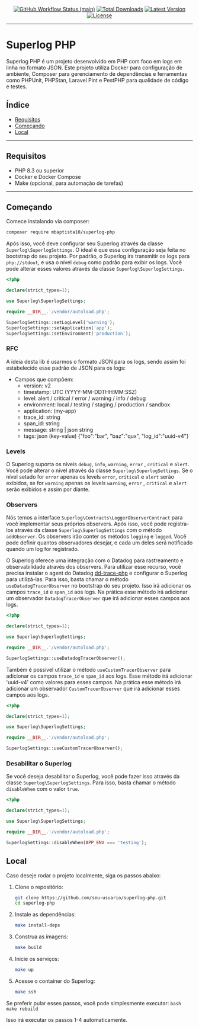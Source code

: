 <p align="center">
    <a href="https://github.com/mbaptista10/superlog-php/actions"><img alt="GitHub Workflow Status (main)" src="https://github.com/mbaptista10/superlog-php/actions/workflows/tests.yml/badge.svg"></a>
    <a href="https://packagist.org/packages/mbaptista/superlog-php"><img alt="Total Downloads" src="https://img.shields.io/packagist/dt/mbaptista10/superlog-php"></a>
    <a href="https://packagist.org/packages/mbaptista10/superlog-php"><img alt="Latest Version" src="https://img.shields.io/packagist/v/mbaptista10/superlog-php"></a>
    <a href="https://packagist.org/packages/mbaptista10/superlog-php"><img alt="License" src="https://img.shields.io/packagist/l/mbaptista10/superlog-php"></a>
</p>

---

# Superlog PHP

Superlog PHP é um projeto desenvolvido em PHP com foco em logs em linha no formato JSON. Este projeto utiliza Docker para configuração de ambiente, Composer para gerenciamento de dependências e ferramentas como PHPUnit, PHPStan, Laravel Pint e PestPHP para qualidade de código e testes.

## Índice

- [Requisitos](#requisitos)
- [Começando](#Começando)
- [Local](#local)

---

## Requisitos

- PHP 8.3 ou superior
- Docker e Docker Compose
- Make (opcional, para automação de tarefas)

---

## Começando

Comece instalando via composer:
   ```bash
   composer require mbaptista10/superlog-php 
   ```

Após isso, você deve configurar seu Superlog através da classe `Superlog\SuperlogSettings`. O ideal é que essa configuração seja feita no bootstrap do seu projeto.
Por padrão, o Superlog ira transmitir os logs para `php://stdout`, e usa o nível `debug` como padrão para exibir os logs. Você pode alterar esses valores através da classe `Superlog\SuperlogSettings`.
```php
<?php

declare(strict_types=1);

use Superlog\SuperlogSettings;

require __DIR__.'/vendor/autoload.php';

SuperlogSettings::setLogLevel('warning');
SuperlogSettings::setApplication('app');
SuperlogSettings::setEnvironment('production');
```

### RFC
A ideia desta lib é usarmos o formato JSON para os logs, sendo assim foi estabelecido esse padrão de JSON para os logs:
- Campos que compõem:
  - version: v2
  - timestamp: UTC (YYYY-MM-DDTHH:MM:SSZ)
  - level: alert / critical / error / warning / info / debug
  - environment: local / testing / staging / production / sandbox
  - application: (my-app)
  - trace_id: string
  - span_id: string
  - message: string | json string
  - tags: json (key-value) {"foo":"bar", "baz":"qux", "log_id":"uuid-v4"}

### Levels
O Superlog suporta os níveis `debug`, `info`, `warning`, `error` , `critical` e `alert`. Você pode alterar o nível através da classe `Superlog\SuperlogSettings`. Se o nível setado for `error` apenas os levels `error`, `critical` e `alert` serão exibidos, se for `warning` apenas os levels `warning`, `error` , `critical` e `alert` serão exibidos e assim por diante.

### Observers
Nós temos a interface `Superlog\Contracts\LoggerObserverContract` para você implementar seus próprios observers. Após isso, você pode registra-los através da classe `Superlog\SuperlogSettings` com o método `addObserver`. Os observers irão conter os métodos `logging` e `logged`. Você pode definir quantos observadores desejar, e cada um deles será notificado quando um log for registrado.

O Superlog oferece uma integração com o Datadog para rastreamento e observabilidade através dos observers. Para utilizar esse recurso, você precisa instalar o agent do Datadog [dd-trace-php](https://github.com/DataDog/dd-trace-php) e configurar o Superlog para utilizá-las. Para isso, basta chamar o método `useDatadogTracerObserver` no bootstrap do seu projeto. Isso irá adicionar os campos `trace_id` e `span_id` aos logs. Na prática esse método irá adicionar um observador `DatadogTracerObserver` que irá adicionar esses campos aos logs.
```php
<?php

declare(strict_types=1);

use Superlog\SuperlogSettings;

require __DIR__.'/vendor/autoload.php';

SuperlogSettings::useDatadogTracerObserver();
```

Também é possível utilizar o método `useCustomTracerObserver` para adicionar os campos `trace_id` e `span_id` aos logs. Esse método irá adicionar 'uuid-v4' como valores para esses campos. Na prática esse método irá adicionar um observador `CustomTracerObserver` que irá adicionar esses campos aos logs.
```php
<?php

declare(strict_types=1);

use Superlog\SuperlogSettings;

require __DIR__.'/vendor/autoload.php';

SuperlogSettings::useCustomTracerObserver();
```

### Desabilitar o Superlog
Se você deseja desabilitar o Superlog, você pode fazer isso através da classe `Superlog\SuperlogSettings`. Para isso, basta chamar o método `disableWhen` com o valor `true`.
```php
<?php

declare(strict_types=1);

use Superlog\SuperlogSettings;

require __DIR__.'/vendor/autoload.php';

SuperlogSettings::disableWhen(APP_ENV === 'testing');
```


## Local
Caso deseje rodar o projeto localmente, siga os passos abaixo:

1. Clone o repositório:
   ```bash
   git clone https://github.com/seu-usuario/superlog-php.git
   cd superlog-php
   ```

2. Instale as dependências:
   ```bash
   make install-deps
   ```

3. Construa as imagens:
   ```bash
   make build
   ```

4. Inicie os serviços:
   ```bash
   make up
   ```

5. Acesse o container do Superlog:
   ```bash
   make ssh
   ```

Se preferir pular esses passos, você pode simplesmente executar:
    ```bash
    make rebuild
    ```

Isso irá executar os passos 1-4 automaticamente.

